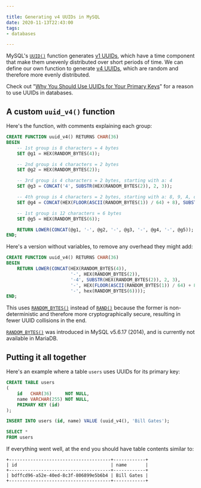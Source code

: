 ```yaml
---

title: Generating v4 UUIDs in MySQL
date: 2020-11-13T22:43:00
tags:
- databases

---
```


MySQL's [`UUID()`](https://dev.mysql.com/doc/refman/8.0/en/miscellaneous-functions.html#function_uuid) function generates [v1 UUIDs](https://en.wikipedia.org/wiki/Universally_unique_identifier#Version_1_(date-time_and_MAC_address)), which have a time component that make them unevenly distributed over short periods of time.
We can define our own function to generate [v4 UUIDs](https://en.wikipedia.org/wiki/Universally_unique_identifier#Version_4_(random)), which are random and therefore more evenly distributed.

Check out "[Why You Should Use UUIDs for Your Primary Keys](/blog/why-you-should-use-uuids-for-your-primary-keys)" for a reason to use UUIDs in databases.

## A custom `uuid_v4()` function

Here's the function, with comments explaining each group:

```sql
CREATE FUNCTION uuid_v4() RETURNS CHAR(36)
BEGIN
    -- 1st group is 8 characters = 4 bytes
    SET @g1 = HEX(RANDOM_BYTES(4));

    -- 2nd group is 4 characters = 2 bytes
    SET @g2 = HEX(RANDOM_BYTES(2));

    -- 3rd group is 4 characters = 2 bytes, starting with a: 4
    SET @g3 = CONCAT('4', SUBSTR(HEX(RANDOM_BYTES(2)), 2, 3));

    -- 4th group is 4 characters = 2 bytes, starting with a: 8, 9, A, or B
    SET @g4 = CONCAT(HEX(FLOOR(ASCII(RANDOM_BYTES(1)) / 64) + 8), SUBSTR(HEX(RANDOM_BYTES(2)), 2, 3));

    -- 1st group is 12 characters = 6 bytes
    SET @g5 = HEX(RANDOM_BYTES(6));

    RETURN LOWER(CONCAT(@g1, '-', @g2, '-', @g3, '-', @g4, '-', @g5));
END;
```

Here's a version without variables, to remove any overhead they might add:

```sql
CREATE FUNCTION uuid_v4() RETURNS CHAR(36)
BEGIN
    RETURN LOWER(CONCAT(HEX(RANDOM_BYTES(4)),
                        '-', HEX(RANDOM_BYTES(2)),
                        '-4', SUBSTR(HEX(RANDOM_BYTES(2)), 2, 3),
                        '-', HEX(FLOOR(ASCII(RANDOM_BYTES(1)) / 64) + 8), SUBSTR(HEX(RANDOM_BYTES(2)), 2, 3),
                        '-', hex(RANDOM_BYTES(6))));
END;
```

This uses [`RANDOM_BYTES()`](https://dev.mysql.com/doc/refman/8.0/en/encryption-functions.html#function_random-bytes) instead of [`RAND()`](https://dev.mysql.com/doc/refman/8.0/en/mathematical-functions.html#function_rand) because the former is non-deterministic and therefore more cryptographically secure, resulting in fewer UUID collisions in the end.

[`RANDOM_BYTES()`](https://dev.mysql.com/doc/refman/8.0/en/encryption-functions.html#function_random-bytes) was introduced in MySQL v5.6.17 (2014), and is currently not available in MariaDB.

## Putting it all together

Here's an example where a table `users` uses UUIDs for its primary key:

```sql
CREATE TABLE users
(
    id   CHAR(36)     NOT NULL,
    name VARCHAR(255) NOT NULL,
    PRIMARY KEY (id)
);

INSERT INTO users (id, name) VALUE (uuid_v4(), 'Bill Gates');

SELECT *
FROM users
```

If everything went well, at the end you should have table contents similar to:

```text
+--------------------------------------+------------+
| id                                   | name       |
+--------------------------------------+------------+
| bdffcd96-a52e-40ed-8c3f-806899e5b6b4 | Bill Gates |
+--------------------------------------+------------+
```
